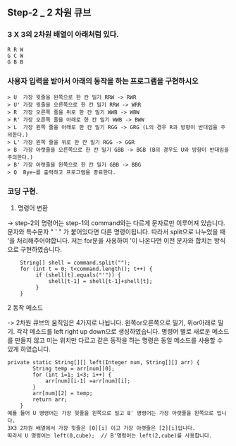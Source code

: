 ## Step-2 _ 2 차원 큐브

### 3 X 3의 2차원 배열이 아래처럼 있다.

```
R R W
G C W
G B B
```


### 사용자 입력을 받아서 아래의 동작을 하는 프로그램을 구현하시오
```
> U  가장 윗줄을 왼쪽으로 한 칸 밀기 RRW -> RWR
> U' 가장 윗줄을 오른쪽으로 한 칸 밀기 RRW -> WRR
> R  가장 오른쪽 줄을 위로 한 칸 밀기 WWB -> WBW
> R' 가장 오른쪽 줄을 아래로 한 칸 밀기 WWB -> BWW
> L  가장 왼쪽 줄을 아래로 한 칸 밀기 RGG -> GRG (L의 경우 R과 방향이 반대임을 주의한다.)
> L' 가장 왼쪽 줄을 위로 한 칸 밀기 RGG -> GGR
> B  가장 아랫줄을 오른쪽으로 한 칸 밀기 GBB -> BGB (B의 경우도 U와 방향이 반대임을 주의한다.)
> B' 가장 아랫줄을 왼쪽으로 한 칸 밀기 GBB -> BBG
> Q  Bye~를 출력하고 프로그램을 종료한다.
```
### 코딩 구현.

1. 명령어 변환 

 -> step-2의 명령어는 step-1의 command와는 다르게 문자로만 이루어져 있습니다. 문자와 특수문자 " ' " 가 붙어있다면
 다른 명령이됩니다. 
 따라서 split으로 나누었을 때 '을 처리해주어야합니다. 저는 for문을 사용하여 '이 나온다면 이전 문자와 합치는 방식으로
 구현하였습니다. 
 
        
        String[] shell = command.split("");
        for (int t = 0; t<command.length(); t++) {
             if (shell[t].equals("'")) {
                 shell[t-1] = shell[t-1]+shell[t];
             }
        }

2 동작 메소드

 -> 2차원 큐브의 움직임은 4가지로 나뉩니다. 왼쪽or오른쪽으로 밀기, 위or아래로 밀기.
    각각 메소드를 left right up down으로 생성하였습니다.
    명령어 별로 새로운 메소드를 만들지 않고 미는 위치만 다르고 같은 동작을 하는 명령은 동일 메소드를 사용할 수 있게 하였습니다.
    
    private static String[][] left(Integer num, String[][] arr) {
            String temp = arr[num][0];
            for (int i=1; i<3; i++) {
                arr[num][i-1] =arr[num][i];
            }
            arr[num][2] = temp;
            return arr;
        }
    예를 들어 U 명령어는 가장 윗줄을 왼쪽으로 밀고 B' 명령어는 가장 아랫줄을 왼쪽으로 밉니다.
    3X3 2차원 배열에서 가장 윗줄은 [0][i] 이고 가장 아랫줄은 [2][i]입니다. 
    따라서 U 명령어는 left(0,cube);  // B'명령어는 left(2,cube)를 사용합니다. 


    
    
        
    